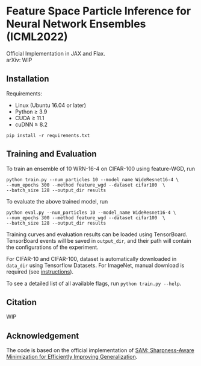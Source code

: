 # Feature Space Particle Inference for Neural Network Ensembles (ICML2022)
Official Implementation in JAX and Flax.  
arXiv: WIP

## Installation
Requirements:
- Linux (Ubuntu 16.04 or later) 
- Python ≥ 3.9
- CUDA ≥ 11.1 
- cuDNN ≥ 8.2 
```
pip install -r requirements.txt
```

## Training and Evaluation
To train an ensemble of 10 WRN-16-4 on CIFAR-100 using feature-WGD, run
```
python train.py --num_particles 10 --model_name WideResnet16-4 \
--num_epochs 300 --method feature_wgd --dataset cifar100  \
--batch_size 128 --output_dir results
```
To evaluate the above trained model, run
```
python eval.py --num_particles 10 --model_name WideResnet16-4 \
--num_epochs 300 --method feature_wgd --dataset cifar100  \
--batch_size 128 --output_dir results
```

Training curves and evaluation results can be loaded using TensorBoard. TensorBoard events will be saved in `output_dir`, and their path will contain the configurations of the experiment.

For CIFAR-10 and CIFAR-100, dataset is automatically downloaded in `data_dir` using Tensorflow Datasets. For ImageNet, manual download is required (see [instructions](https://www.tensorflow.org/datasets/catalog/imagenet2012)).

To see a detailed list of all available flags, run `python train.py --help`.

## Citation
WIP

## Acknowledgement
The code is based on the official implementation of [SAM: Sharpness-Aware Minimization for Efficiently Improving Generalization](https://github.com/google-research/sam).